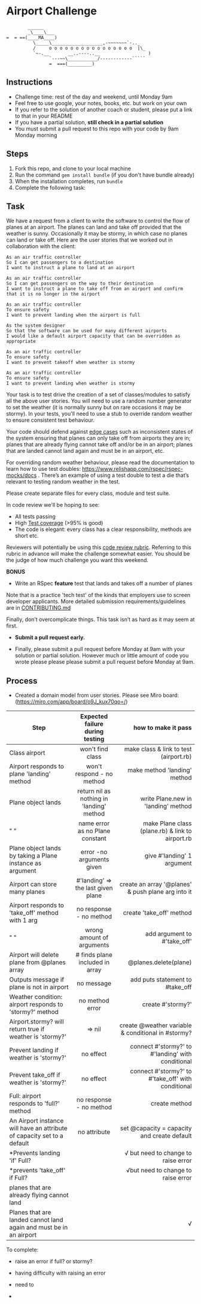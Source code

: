 Airport Challenge
=================

```
        ______
        _\____\___
=  = ==(____MA____)
          \_____\___________________,-~~~~~~~`-.._
          /     o o o o o o o o o o o o o o o o  |\_
          `~-.__       __..----..__                  )
                `---~~\___________/------------`````
                =  ===(_________)

```

Instructions
---------

* Challenge time: rest of the day and weekend, until Monday 9am
* Feel free to use google, your notes, books, etc. but work on your own
* If you refer to the solution of another coach or student, please put a link to that in your README
* If you have a partial solution, **still check in a partial solution**
* You must submit a pull request to this repo with your code by 9am Monday morning

Steps
-------

1. Fork this repo, and clone to your local machine
2. Run the command `gem install bundle` (if you don't have bundle already)
3. When the installation completes, run `bundle`
4. Complete the following task:

Task
-----

We have a request from a client to write the software to control the flow of planes at an airport. The planes can land and take off provided that the weather is sunny. Occasionally it may be stormy, in which case no planes can land or take off.  Here are the user stories that we worked out in collaboration with the client:

```
As an air traffic controller
So I can get passengers to a destination
I want to instruct a plane to land at an airport

As an air traffic controller
So I can get passengers on the way to their destination
I want to instruct a plane to take off from an airport and confirm that it is no longer in the airport

As an air traffic controller
To ensure safety
I want to prevent landing when the airport is full

As the system designer
So that the software can be used for many different airports
I would like a default airport capacity that can be overridden as appropriate

As an air traffic controller
To ensure safety
I want to prevent takeoff when weather is stormy

As an air traffic controller
To ensure safety
I want to prevent landing when weather is stormy
```

Your task is to test drive the creation of a set of classes/modules to satisfy all the above user stories. You will need to use a random number generator to set the weather (it is normally sunny but on rare occasions it may be stormy). In your tests, you'll need to use a stub to override random weather to ensure consistent test behaviour.

Your code should defend against [edge cases](http://programmers.stackexchange.com/questions/125587/what-are-the-difference-between-an-edge-case-a-corner-case-a-base-case-and-a-b) such as inconsistent states of the system ensuring that planes can only take off from airports they are in; planes that are already flying cannot take off and/or be in an airport; planes that are landed cannot land again and must be in an airport, etc.

For overriding random weather behaviour, please read the documentation to learn how to use test doubles: https://www.relishapp.com/rspec/rspec-mocks/docs . There’s an example of using a test double to test a die that’s relevant to testing random weather in the test.

Please create separate files for every class, module and test suite.

In code review we'll be hoping to see:

* All tests passing
* High [Test coverage](https://github.com/makersacademy/course/blob/master/pills/test_coverage.md) (>95% is good)
* The code is elegant: every class has a clear responsibility, methods are short etc.

Reviewers will potentially be using this [code review rubric](docs/review.md).  Referring to this rubric in advance will make the challenge somewhat easier.  You should be the judge of how much challenge you want this weekend.

**BONUS**

* Write an RSpec **feature** test that lands and takes off a number of planes

Note that is a practice 'tech test' of the kinds that employers use to screen developer applicants.  More detailed submission requirements/guidelines are in [CONTRIBUTING.md](CONTRIBUTING.md)

Finally, don’t overcomplicate things. This task isn’t as hard as it may seem at first.

* **Submit a pull request early.**

* Finally, please submit a pull request before Monday at 9am with your solution or partial solution.  However much or little amount of code you wrote please please please submit a pull request before Monday at 9am.

## Process

* Created a domain model from user stories.
Please see Miro board:  (https://miro.com/app/board/o9J_kux70qo=/)



| Step          | Expected failure during testing| how  to make it pass  |
| ---------------------------------------- |:--------------------------------:| -----:|
| Class airport                            | won't find class              | make class & link to test (airport.rb)|
| Airport responds to plane 'landing' method | won't respond - no method| make method 'landing' method |
| Plane object lands                       |return nil as nothing in 'landing' method | write Plane.new in 'landing' method|  
|" "                                       |name error as no Plane constant | make Plane class (plane.rb) & link to airport.rb|
|Plane object lands by taking a Plane instance as argument | error -no arguments given| give #'landing' 1 argument|
|Airport can store many planes             |#'landing' => the last given plane| create an array '@planes' & push plane arg into it |
|Airport responds to 'take_off' method with 1 arg     |no response - no method | create 'take_off' method|
|" "                                                  |wrong amount of arguments | add argument to #'take_off'
|Airport will delete plane from @planes array| # finds plane included in array | @planes.delete(plane) |
|Outputs message if plane is not in airport        | no message | add puts statement to #take_off |
|Weather condition: airport responds to 'stormy?' method | no method error| create #'stormy?' |
|Airport.stormy? will return true if weather is 'stormy?' | => nil | create @weather variable & conditional in #stormy?|
|Prevent landing if weather is 'stormy?'| no effect |connect #'stormy?'  to #'landing' with conditional |
|Prevent take_off if weather is 'stormy?'| no effect |connect #'stormy?'  to #'take_off' with conditional |
|Full: airport responds to 'full?' method |no response - no method | create method|
|An Airport instance will have an attribute of capacity set to a default| no attribute| set @capacity = capacity and create default |
|*Prevents landing 'if' Full? | |√ but need to change to raise error |
|*prevents 'take_off' if Full?||√but need to change to raise error |
|planes that are already flying cannot land|||
|Planes that are landed cannot land again and must be in an airport||√|


To complete:
* raise an error if full? or stormy?
* having difficulty with raising an error
* need to

*
